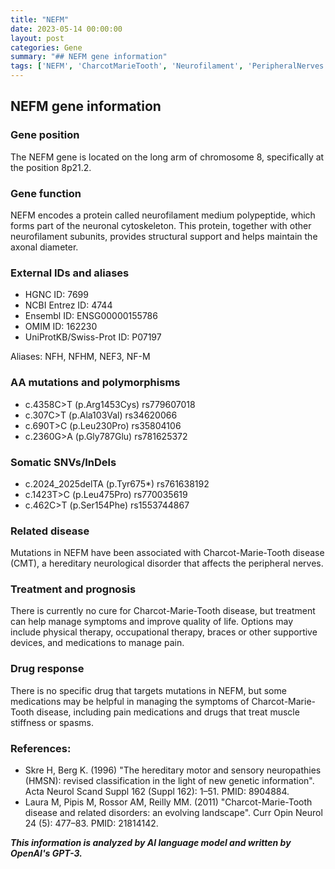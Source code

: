 ```yaml
---
title: "NEFM"
date: 2023-05-14 00:00:00
layout: post
categories: Gene
summary: "## NEFM gene information"
tags: ['NEFM', 'CharcotMarieTooth', 'Neurofilament', 'PeripheralNerves', 'GeneticMutation', 'TreatmentOptions', 'DrugResponse', 'NeuronalCytoskeleton']
---
```


## NEFM gene information

### Gene position
The NEFM gene is located on the long arm of chromosome 8, specifically at the position 8p21.2.

### Gene function
NEFM encodes a protein called neurofilament medium polypeptide, which forms part of the neuronal cytoskeleton. This protein, together with other neurofilament subunits, provides structural support and helps maintain the axonal diameter.

### External IDs and aliases
- HGNC ID: 7699
- NCBI Entrez ID: 4744
- Ensembl ID: ENSG00000155786
- OMIM ID: 162230
- UniProtKB/Swiss-Prot ID: P07197

Aliases: NFH, NFHM, NEF3, NF-M

### AA mutations and polymorphisms
- c.4358C>T (p.Arg1453Cys) rs779607018
- c.307C>T (p.Ala103Val) rs34620066
- c.690T>C (p.Leu230Pro) rs35804106
- c.2360G>A (p.Gly787Glu) rs781625372

### Somatic SNVs/InDels
- c.2024_2025delTA (p.Tyr675*) rs761638192
- c.1423T>C (p.Leu475Pro) rs770035619
- c.462C>T (p.Ser154Phe) rs1553744867

### Related disease
Mutations in NEFM have been associated with Charcot-Marie-Tooth disease (CMT), a hereditary neurological disorder that affects the peripheral nerves.

### Treatment and prognosis
There is currently no cure for Charcot-Marie-Tooth disease, but treatment can help manage symptoms and improve quality of life. Options may include physical therapy, occupational therapy, braces or other supportive devices, and medications to manage pain.

### Drug response
There is no specific drug that targets mutations in NEFM, but some medications may be helpful in managing the symptoms of Charcot-Marie-Tooth disease, including pain medications and drugs that treat muscle stiffness or spasms.

### References:
- Skre H, Berg K. (1996) "The hereditary motor and sensory neuropathies (HMSN): revised classification in the light of new genetic information". Acta Neurol Scand Suppl 162 (Suppl 162): 1–51. PMID: 8904884.
- Laura M, Pipis M, Rossor AM, Reilly MM. (2011) "Charcot-Marie-Tooth disease and related disorders: an evolving landscape". Curr Opin Neurol 24 (5): 477–83. PMID: 21814142.

**_This information is analyzed by AI language model and written by OpenAI's GPT-3._**